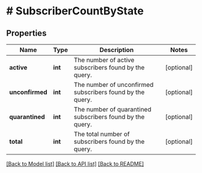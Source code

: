 # # SubscriberCountByState

## Properties

Name | Type | Description | Notes
------------ | ------------- | ------------- | -------------
**active** | **int** | The number of active subscribers found by the query. | [optional]
**unconfirmed** | **int** | The number of unconfirmed subscribers found by the query. | [optional]
**quarantined** | **int** | The number of quarantined subscribers found by the query. | [optional]
**total** | **int** | The total number of subscribers found by the query. | [optional]

[[Back to Model list]](../../README.md#models) [[Back to API list]](../../README.md#endpoints) [[Back to README]](../../README.md)
